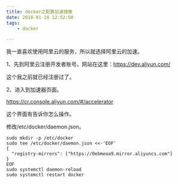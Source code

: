 ```yaml
---
title: docker之配置加速镜像
date: 2018-01-18 12:52:50
tags:
	- docker

---
```




我一直喜欢使用阿里云的服务，所以就选择阿里云的加速。

1、先到阿里云注册开发者账号。网站在这里：<https://dev.aliyun.com/>

这个我之前就已经注册过了。

2、进入到加速器页面。

<https://cr.console.aliyun.com/#/accelerator>

这个界面有告诉你怎么操作。

修改/etc/docker/daemon.json。

```
sudo mkdir -p /etc/docker
sudo tee /etc/docker/daemon.json <<-'EOF'
{
  "registry-mirrors": ["https://0ebmeoa9.mirror.aliyuncs.com"]
}
EOF
sudo systemctl daemon-reload
sudo systemctl restart docker
```

